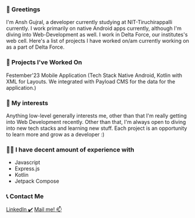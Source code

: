 ### 👋 Greetings 
I'm Ansh Gujral, a developer currently studying at NIT-Tiruchirappalli currently. I work primarily on native Android apps currently, although I'm diving into Web-Development as well. 
I work in Delta Force, our institutes's web cell. Here's a list of projects I have worked on/am currently working on as a part of Delta Force.

### 📌 Projects I've Worked On
Festember'23 Mobile Application (Tech Stack Native Android, Kotlin with XML for Layouts. We integrated with Payload CMS for the data for the application.)

### 🤝 My interests
Anything low-level generally interests me, other than that I'm really getting into Web Development recently. Other than that, I'm always open to diving into new tech stacks and learning new stuff. Each project is an opportunity to learn more and grow as a developer :)

### 🧑‍🔧 I have decent amount of experience with
- Javascript
- Express.js
- Kotlin
- Jetpack Compose

### 📞 Contact Me 
[LinkedIn ✔️](https://www.linkedin.com/in/ansh-gujral-9b2a7a23b/)
[Mail me! 📫](mailto:gujralanshg@gmail.com)
<!--
**laxpsy/laxpsy** is a ✨ _special_ ✨ repository because its `README.md` (this file) appears on your GitHub profile.

Here are some ideas to get you started:

- 🔭 I’m currently working on ...
- 🌱 I’m currently learning ...
- 👯 I’m looking to collaborate on ...
- 🤔 I’m looking for help with ...
- 💬 Ask me about ...
- 📫 How to reach me: ...
- 😄 Pronouns: ...
- ⚡ Fun fact: ...
-->

